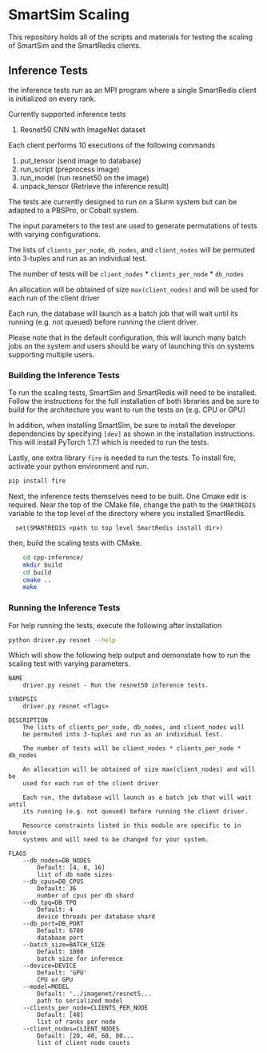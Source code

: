 
# SmartSim Scaling

This repository holds all of the scripts and materials for testing
the scaling of SmartSim and the SmartRedis clients.


## Inference Tests

the inference tests run as an MPI program where a single SmartRedis client
is initialized on every rank.

Currently supported inference tests

  1) Resnet50 CNN with ImageNet dataset

Each client performs 10 executions of the following commands

  1) put_tensor     (send image to database)
  2) run_script     (preprocess image)
  3) run_model      (run resnet50 on the image)
  4) unpack_tensor  (Retrieve the inference result)

The tests are currently designed to run on a Slurm system but
can be adapted to a PBSPro, or Cobalt system.

The input parameters to the test are used to generate permutations
of tests with varying configurations.

The lists of ``clients_per_node``, ``db_nodes``, and ``client_nodes`` will
be permuted into 3-tuples and run as an individual test.

The number of tests will be ``client_nodes`` * ``clients_per_node`` * ``db_nodes``

An allocation will be obtained of size ``max(client_nodes)`` and will be
used for each run of the client driver

Each run, the database will launch as a batch job that will wait until
its running (e.g. not queued) before running the client driver.

Please note that in the default configuration, this will launch
many batch jobs on the system and users should be wary of launching
this on systems supporting multiple users.

### Building the Inference Tests

To run the scaling tests, SmartSim and SmartRedis will need to be
installed. Follow the instructions for the full installation of
both libraries and be sure to build for the architecture you
want to run the tests on (e.g. CPU or GPU)

In addition, when installing SmartSim, be sure to install the
developer dependencies by specifying ``[dev]`` as shown in the
installation instructions. This will install PyTorch 1.7.1 which
is needed to run the tests.

Lastly, one extra library ``fire`` is needed to run the tests.
To install fire, activate your python environment and run.

```bash
pip install fire
```

Next, the inference tests themselves need to be built.
One Cmake edit is required. Near the top of the CMake file, change the
path to the ``SMARTREDIS`` variable to the top level of the directory where
you installed SmartRedis.

```text
  set(SMARTREDIS <path to top level SmartRedis install dir>)
```

then, build the scaling tests with CMake.

```bash
    cd cpp-inference/
    mkdir build
    cd build
    cmake ..
    make
```

### Running the Inference Tests

For help running the tests, execute the following after installation

```bash
python driver.py resnet --help
```

Which will show the following help output and demonstate how to
run the scaling test with varying parameters.

```
NAME
    driver.py resnet - Run the resnet50 inference tests.

SYNOPSIS
    driver.py resnet <flags>

DESCRIPTION
    The lists of clients_per_node, db_nodes, and client_nodes will
    be permuted into 3-tuples and run as an individual test.

    The number of tests will be client_nodes * clients_per_node * db_nodes

    An allocation will be obtained of size max(client_nodes) and will be
    used for each run of the client driver

    Each run, the database will launch as a batch job that will wait until
    its running (e.g. not queued) before running the client driver.

    Resource constraints listed in this module are specific to in house
    systems and will need to be changed for your system.

FLAGS
    --db_nodes=DB_NODES
        Default: [4, 8, 16]
        list of db node sizes
    --db_cpus=DB_CPUS
        Default: 36
        number of cpus per db shard
    --db_tpq=DB_TPQ
        Default: 4
        device threads per database shard
    --db_port=DB_PORT
        Default: 6780
        database port
    --batch_size=BATCH_SIZE
        Default: 1000
        batch size for inference
    --device=DEVICE
        Default: 'GPU'
        CPU or GPU
    --model=MODEL
        Default: '../imagenet/resnet5...
        path to serialized model
    --clients_per_node=CLIENTS_PER_NODE
        Default: [48]
        list of ranks per node
    --client_nodes=CLIENT_NODES
        Default: [20, 40, 60, 80...
        list of client node counts
```

